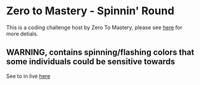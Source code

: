 # Zero to Mastery - Spinnin' Round

This is a coding challenge host by Zero To Mastery, please see [here](https://github.com/zero-to-mastery/coding_challenge-39) for more detials.

## WARNING, contains spinning/flashing colors that some individuals could be sensitive towards

See to in live [here](https://victoriacheng15.github.io/ztm-spinning-around/)

